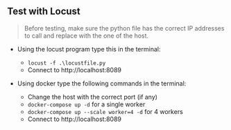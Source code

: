 ## Test with Locust

> Before testing, make sure the python file has the correct IP addresses to call and replace with the one of the host.

- Using the locust program type this in the terminal:
    - `locust -f .\locustfile.py`
    - Connect to http://localhost:8089

- Using docker type the following commands in the terminal:
    - Change the host with the correct port (if any)
    - `docker-compose up -d` for a single worker
    - `docker-compose up --scale worker=4 -d` for 4 workers
    - Connect to http://localhost:8089
